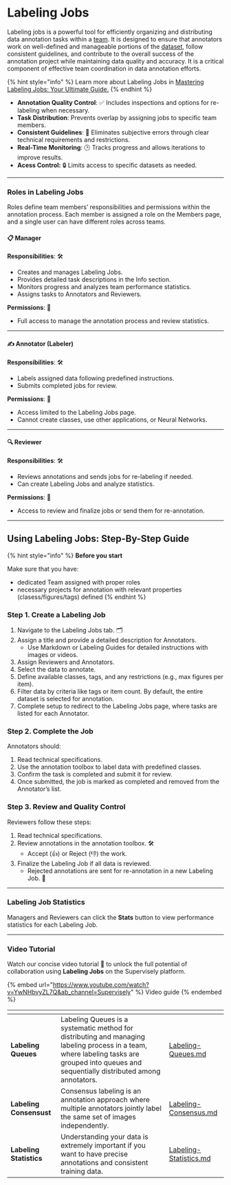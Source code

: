 # Labeling Jobs

Labeling jobs is a powerful tool for efficiently organizing and distributing data annotation tasks within a [team](../../collaboration/teams.md). It is designed to ensure that annotators work on well-defined and manageable portions of the [dataset](../../data-organization/project/datasets/datasets.md), follow consistent guidelines, and contribute to the overall success of the annotation project while maintaining data quality and accuracy. It is a critical component of effective team coordination in data annotation efforts.

{% hint style="info" %}
Learn more about Labeling Jobs in [Mastering Labeling Jobs: Your Ultimate Guide.](https://supervisely.com/blog/labeling-jobs)
{% endhint %}

* **Annotation Quality Control**: ✅ Includes inspections and options for re-labeling when necessary.
* **Task Distribution**: Prevents overlap by assigning jobs to specific team members.
* **Consistent Guidelines**: 📜 Eliminates subjective errors through clear technical requirements and restrictions.
* **Real-Time Monitoring**: 🕒 Tracks progress and allows iterations to improve results.
* **Acess Control:** 🔒 Limits access to specific datasets as needed.

***

### Roles in Labeling Jobs

Roles define team members’ responsibilities and permissions within the annotation process. Each member is assigned a role on the Members page, and a single user can have different roles across teams.

#### 📋 Manager

**Responsibilities**: 🛠️

* Creates and manages Labeling Jobs.
* Provides detailed task descriptions in the Info section.
* Monitors progress and analyzes team performance statistics.
* Assigns tasks to Annotators and Reviewers.

**Permissions**: 🔑

* Full access to manage the annotation process and review statistics.

***

#### **✍️** Annotator (Labeler)

**Responsibilities**: 🛠️

* Labels assigned data following predefined instructions.
* Submits completed jobs for review.

**Permissions**: 🔑

* Access limited to the Labeling Jobs page.
* Cannot create classes, use other applications, or Neural Networks.

***

#### 🔍 Reviewer

**Responsibilities**: 🛠️

* Reviews annotations and sends jobs for re-labeling if needed.
* Can create Labeling Jobs and analyze statistics.

**Permissions**: 🔑

* Access to review and finalize jobs or send them for re-annotation.

***

## Using Labeling Jobs: Step-By-Step Guide

{% hint style="info" %}
**Before you start**

Make sure that you have:

* dedicated Team assigned with proper roles
* necessary projects for annotation with relevant properties (clasess/figures/tags) defined
{% endhint %}

### Step 1. Create a Labeling Job

1. Navigate to the Labeling Jobs tab. 🗂️
2. Assign a title and provide a detailed description for Annotators.
   * Use Markdown or Labeling Guides for detailed instructions with images or videos.
3. Assign Reviewers and Annotators.
4. Select the data to annotate.
5. Define available classes, tags, and any restrictions (e.g., max figures per item).
6. Filter data by criteria like tags or item count. By default, the entire dataset is selected for annotation.
7. Complete setup to redirect to the Labeling Jobs page, where tasks are listed for each Annotator.

### Step 2. Complete the Job

Annotators should:

1. Read technical specifications.
2. Use the annotation toolbox to label data with predefined classes.
3. Confirm the task is completed and submit it for review.
4. Once submitted, the job is marked as completed and removed from the Annotator’s list.

### Step 3. Review and Quality Control

Reviewers follow these steps:

1. Read technical specifications.
2. Review annotations in the annotation toolbox. 🛠️
   * Accept (👍) or Reject (👎) the work.
3. Finalize the Labeling Job if all data is reviewed.
   * Rejected annotations are sent for re-annotation in a new Labeling Job. 🚀

***

### Labeling Job Statistics

Managers and Reviewers can click the **Stats** button to view performance statistics for each Labeling Job.

***

### Video Tutorial

Watch our concise video tutorial 🎥 to unlock the full potential of collaboration using **Labeling Jobs** on the Supervisely platform.

{% embed url="https://www.youtube.com/watch?v=YwNHbvyZL7Q&ab_channel=Supervisely" %}
Video guide
{% endembed %}

<table data-view="cards"><thead><tr><th></th><th></th><th data-hidden data-card-target data-type="content-ref"></th></tr></thead><tbody><tr><td><strong>Labeling Queues</strong></td><td>Labeling Queues is a systematic method for distributing and managing labeling process in a team, where labeling tasks are grouped into queues and sequentially distributed among annotators.</td><td><a href="Labeling-Queues.md">Labeling-Queues.md</a></td></tr><tr><td><strong>Labeling Consensust</strong></td><td>Consensus labeling is an annotation approach where multiple annotators jointly label the same set of images independently.</td><td><a href="Labeling-Consensus.md">Labeling-Consensus.md</a></td></tr><tr><td><strong>Labeling Statistics</strong></td><td>Understanding your data is extremely important if you want to have precise annotations and consistent training data.</td><td><a href="Labeling-Statistics.md">Labeling-Statistics.md</a></td></tr></tbody></table>
